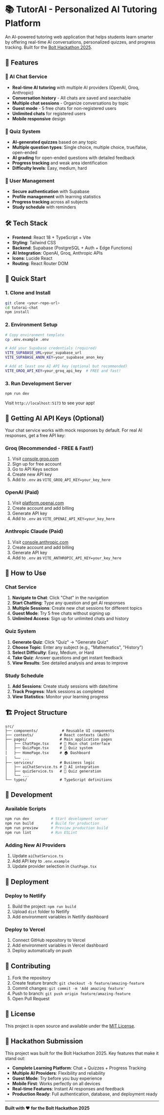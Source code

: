# 📚 TutorAI - Personalized AI Tutoring Platform

An AI-powered tutoring web application that helps students learn smarter by offering real-time AI conversations, personalized quizzes, and progress tracking. Built for the [Bolt Hackathon 2025](https://worldslargesthackathon.devpost.com).

## 🚀 Features

### 🤖 AI Chat Service
- **Real-time AI tutoring** with multiple AI providers (OpenAI, Groq, Anthropic)
- **Conversation history** - All chats are saved and searchable
- **Multiple chat sessions** - Organize conversations by topic
- **Guest mode** - 5 free chats for non-registered users
- **Unlimited chats** for registered users
- **Mobile responsive** design

### 📝 Quiz System
- **AI-generated quizzes** based on any topic
- **Multiple question types**: Single choice, multiple choice, true/false, open-ended
- **AI grading** for open-ended questions with detailed feedback
- **Progress tracking** and weak area identification
- **Difficulty levels**: Easy, medium, hard

### 👤 User Management
- **Secure authentication** with Supabase
- **Profile management** with learning statistics
- **Progress tracking** across all subjects
- **Study schedule** with reminders

## 🛠️ Tech Stack

- **Frontend**: React 18 + TypeScript + Vite
- **Styling**: Tailwind CSS
- **Backend**: Supabase (PostgreSQL + Auth + Edge Functions)
- **AI Integration**: OpenAI, Groq, Anthropic APIs
- **Icons**: Lucide React
- **Routing**: React Router DOM

## 🚀 Quick Start

### 1. Clone and Install
```bash
git clone <your-repo-url>
cd tutorai-chat
npm install
```

### 2. Environment Setup
```bash
# Copy environment template
cp .env.example .env

# Add your Supabase credentials (required)
VITE_SUPABASE_URL=your_supabase_url
VITE_SUPABASE_ANON_KEY=your_supabase_anon_key

# Add at least one AI API key (optional but recommended)
VITE_GROQ_API_KEY=your_groq_api_key  # FREE and fast!
```

### 3. Run Development Server
```bash
npm run dev
```

Visit `http://localhost:5173` to see your app!

## 🔑 Getting AI API Keys (Optional)

Your chat service works with mock responses by default. For real AI responses, get a free API key:

### Groq (Recommended - FREE & Fast!)
1. Visit [console.groq.com](https://console.groq.com/)
2. Sign up for free account
3. Go to API Keys section
4. Create new API key
5. Add to `.env` as `VITE_GROQ_API_KEY=your_key_here`

### OpenAI (Paid)
1. Visit [platform.openai.com](https://platform.openai.com/)
2. Create account and add billing
3. Generate API key
4. Add to `.env` as `VITE_OPENAI_API_KEY=your_key_here`

### Anthropic Claude (Paid)
1. Visit [console.anthropic.com](https://console.anthropic.com/)
2. Create account and add billing
3. Generate API key
4. Add to `.env` as `VITE_ANTHROPIC_API_KEY=your_key_here`

## 📱 How to Use

### Chat Service
1. **Navigate to Chat**: Click "Chat" in the navigation
2. **Start Chatting**: Type any question and get AI responses
3. **Multiple Sessions**: Create new chat sessions for different topics
4. **Guest Mode**: Try 5 free chats without signing up
5. **Unlimited Access**: Sign up for unlimited chats and history

### Quiz System
1. **Generate Quiz**: Click "Quiz" → "Generate Quiz"
2. **Choose Topic**: Enter any subject (e.g., "Mathematics", "History")
3. **Select Difficulty**: Easy, Medium, or Hard
4. **Take Quiz**: Answer questions and get instant feedback
5. **View Results**: See detailed analysis and areas to improve

### Study Schedule
1. **Add Sessions**: Create study sessions with date/time
2. **Track Progress**: Mark sessions as completed
3. **View Statistics**: Monitor your learning progress

## 🏗️ Project Structure

```
src/
├── components/           # Reusable UI components
├── contexts/            # React contexts (Auth)
├── pages/               # Main application pages
│   ├── ChatPage.tsx     # 💬 Main chat interface
│   ├── QuizPage.tsx     # 📝 Quiz system
│   ├── HomePage.tsx     # 🏠 Dashboard
│   └── ...
├── services/            # Business logic
│   ├── aiChatService.ts # 🤖 AI integration
│   ├── quizService.ts   # 📝 Quiz generation
│   └── ...
└── types/               # TypeScript definitions
```

## 🔧 Development

### Available Scripts
```bash
npm run dev          # Start development server
npm run build        # Build for production
npm run preview      # Preview production build
npm run lint         # Run ESLint
```

### Adding New AI Providers
1. Update `aiChatService.ts`
2. Add API key to `.env.example`
3. Update provider selection in `ChatPage.tsx`

## 🚀 Deployment

### Deploy to Netlify
1. Build the project: `npm run build`
2. Upload `dist` folder to Netlify
3. Add environment variables in Netlify dashboard

### Deploy to Vercel
1. Connect GitHub repository to Vercel
2. Add environment variables in Vercel dashboard
3. Deploy automatically on push

## 🤝 Contributing

1. Fork the repository
2. Create feature branch: `git checkout -b feature/amazing-feature`
3. Commit changes: `git commit -m 'Add amazing feature'`
4. Push to branch: `git push origin feature/amazing-feature`
5. Open Pull Request

## 📄 License

This project is open source and available under the [MIT License](LICENSE).

## 🎯 Hackathon Submission

This project was built for the Bolt Hackathon 2025. Key features that make it stand out:

- **Complete Learning Platform**: Chat + Quizzes + Progress Tracking
- **Multiple AI Providers**: Flexibility and reliability
- **Guest Mode**: Try before you buy experience
- **Mobile First**: Works perfectly on all devices
- **Real-time Features**: Instant AI responses and feedback
- **Production Ready**: Full authentication, database, and deployment ready

---

**Built with ❤️ for the Bolt Hackathon 2025**